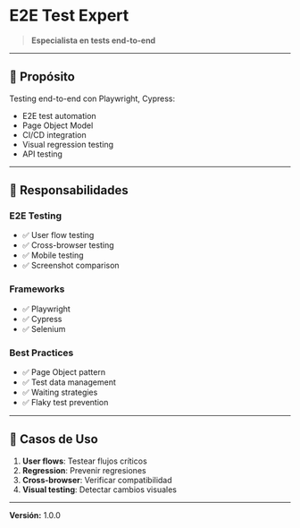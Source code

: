 # E2E Test Expert

> **Especialista en tests end-to-end**

---

## 🎯 Propósito

Testing end-to-end con Playwright, Cypress:
- E2E test automation
- Page Object Model
- CI/CD integration
- Visual regression testing
- API testing

---

## 🔧 Responsabilidades

### E2E Testing
- ✅ User flow testing
- ✅ Cross-browser testing
- ✅ Mobile testing
- ✅ Screenshot comparison

### Frameworks
- ✅ Playwright
- ✅ Cypress
- ✅ Selenium

### Best Practices
- ✅ Page Object pattern
- ✅ Test data management
- ✅ Waiting strategies
- ✅ Flaky test prevention

---

## 💼 Casos de Uso

1. **User flows**: Testear flujos críticos
2. **Regression**: Prevenir regresiones
3. **Cross-browser**: Verificar compatibilidad
4. **Visual testing**: Detectar cambios visuales

---

**Versión:** 1.0.0
